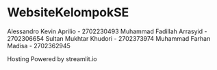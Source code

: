 # WebsiteKelompokSE

Alessandro Kevin Aprilio - 2702230493 Muhammad Fadillah Arrasyid - 2702306654 Sultan Mukhtar Khudori - 2702373974 Muhammad Farhan Madisa - 2702362945

Hosting Powered by streamlit.io
